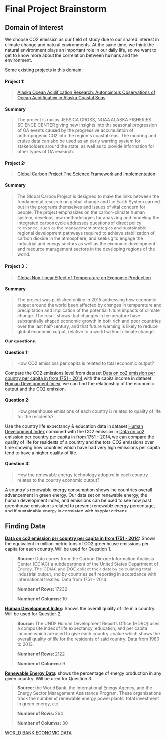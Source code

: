 # Final Project Brainstorm
## Domain of Interest
We choose CO2 emission as our field of study due to our shared interest in climate change and natural environments. At the same time, we think the natural environment plays an important role in our daily life, so we want to get to know more about the correlation between humans and the environment.

Some existing projects in this domain:
#### Project 1:
>[Alaska Ocean Acidification Research: Autonomous Observations of Ocean Acidification in Alaska Coastal Seas](https://oceanacidification.noaa.gov/CurrentProjects/GulfofAlaska.aspx#)

#### Summary
>The project is run by JESSICA CROSS, NOAA ALASKA FISHERIES SCIENCE CENTER giving new insights into the seasonal progression of OA events caused by the progressive accumulation of anthropogenic CO2 into the region's coastal seas. The mooring and cruise data can also be used as an early warning system for stakeholders around the state, as well as to provide information for other types of OA research.

#### Project 2:
>[Global Carbon Project
The Science Framework
and Implementation](https://www.globalcarbonproject.org/global/pdf/GCPFrameworkFinal.pdf)

#### Summary
>The Global Carbon Project is designed to make the links
between the fundamental research on global change and
the Earth System carried out in the programs themselves and issues of vital concern for people. The project emphasizes on the carbon-climate human system, develops new methodologies for analyzing and
modeling the integrated carbon cycle addresses questions of direct policy
relevance, such as the management strategies and sustainable regional development pathways required to achieve
stabilization of carbon dioxide in the atmosphere, and seeks g to engage the industrial and energy sectors as well
as the economic development and resource management
sectors in the developing regions of the world.
#### Project 3：
>[Global Non-linear Effect of Temperature on Economic Production](https://web.stanford.edu/~mburke/climate/index.html)

#### Summary
>The project was published online in 2015 addressing how economic output around the world been affected by changes in temperature and precipitation and implication of the potential future impacts of climate change. The result shows that changes in temperature have substantially shaped economic growth in both rich and poor countries over the last half-century, and that future warming is likely to reduce global economic output, relative to a world without climate change.

**Our questions:**
#### Question 1:
>How CO2 emissions per capita is related to total economic output?

Compare the CO2 emissions level from dataset [Data on co2 emission per country per capita in from 1751 - 2014](http://cdiac.ornl.gov/ftp/ndp030/CSV-FILES/nation.1751_2014.csv) with the capita income in dataset [Human Development Index](https://data.humdata.org/dataset/human-development-index-hdi/resource/4a7fd374-7e35-4c04-b7c8-25e5943aa476), we can find the relationship of the economic output and the CO2 emission.

#### Question 2:
>How greenhouse emissions of each country is related to quality of life for the residents?

Use the country life expectancy & education data in dataset [Human Development Index](https://data.humdata.org/dataset/human-development-index-hdi/resource/4a7fd374-7e35-4c04-b7c8-25e5943aa476) combined with the CO2 emission in [Data on co2 emission per country per capita in from 1751 - 2014](http://cdiac.ornl.gov/ftp/ndp030/CSV-FILES/nation.1751_2014.csv), we can compare the quality of life for residents of a country and the total CO2 emissions over time showing how countries which have had very high emissions per capita tend to have a higher quality of life.
#### Question 3:
>How the renewable energy technology adopted in each country relates to the country economic output?

A country's renewable energy consumption shows the countries overall advancement in green energy. Our data set on renewable energy, the human development index, and emissions can be used to see how past greenhouse emission is related to present renewable energy percentage, and if sustainable energy is correlated with happier citizens.

## Finding Data

**[Data on co2 emission per country per capita in from 1751 - 2014](https://datahub.io/core/co2-fossil-by-nation#readme):** Shows the equivalent in million metric tons of CO2 greenhouse emissions per capita for each country. Will be used for Question 1.
>
>**Source:** Data comes from the Carbon Dioxide Information Analysis Center (CDIAC) a subdepartment of the United States Department of Energy. The CDIAC and DOE collect their data by calculating total industrial output, and by countries self reporting in accordance with international treaties. Data from 1751 - 2014
>
>**Number of Rows:** 17232
>
>**Number of Columns:** 10

**[Human Development Index](https://data.humdata.org/dataset/human-development-index-hdi/resource/4a7fd374-7e35-4c04-b7c8-25e5943aa476):** Shows the overall quality of life in a country. Will be used for Question 2.
>**Source:** The UNDP Human Development Reports Office (HDRO) uses a composite index of life expectancy, education, and per capita income which are used to give each country a value which shows the overall quality of life for the residents of said country. Data from 1980 to 2013.
>
>**Number of Rows:** 2122
>
>**Number of Columns:** 9

**[Renewable Energy Data](https://data.worldbank.org/indicator/eg.fec.rnew.zs):** shows the percentage of energy production in any given country. Will be used for Question 3.
>**Source:** the World Bank, the International Energy Agency, and the Energy Sector Management Assistance Program. These organizations track the number of renewable energy power plants, total investment in green energy, etc.  
>
>**Number of Rows:** 264
>
>**Number of Columns:** 30

[WORLD BANK ECONOMIC DATA](https://data.worldbank.org/)
